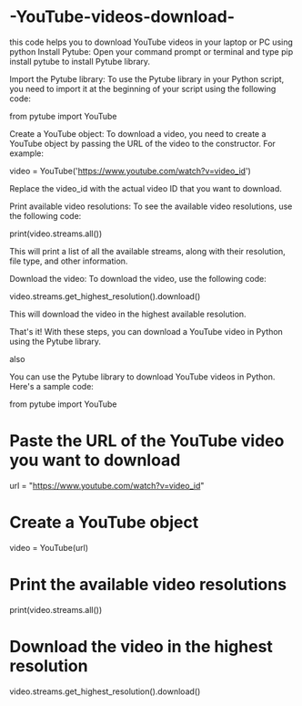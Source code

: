 # -YouTube-videos-download-
this code helps you to download YouTube videos in your laptop or PC using python 
Install Pytube: Open your command prompt or terminal and type pip install pytube to install Pytube library.

Import the Pytube library: To use the Pytube library in your Python script, you need to import it at the beginning of your script using the following code:

from pytube import YouTube


Create a YouTube object: To download a video, you need to create a YouTube object by passing the URL of the video to the constructor. For example:

video = YouTube('https://www.youtube.com/watch?v=video_id')

Replace the video_id with the actual video ID that you want to download.

Print available video resolutions: To see the available video resolutions, use the following code:

print(video.streams.all())

This will print a list of all the available streams, along with their resolution, file type, and other information.

Download the video: To download the video, use the following code:

video.streams.get_highest_resolution().download()

This will download the video in the highest available resolution.

That's it! With these steps, you can download a YouTube video in Python using the Pytube library.

also 

You can use the Pytube library to download YouTube videos in Python. Here's a sample code:

from pytube import YouTube

# Paste the URL of the YouTube video you want to download
url = "https://www.youtube.com/watch?v=video_id"

# Create a YouTube object
video = YouTube(url)

# Print the available video resolutions
print(video.streams.all())

# Download the video in the highest resolution
video.streams.get_highest_resolution().download()
